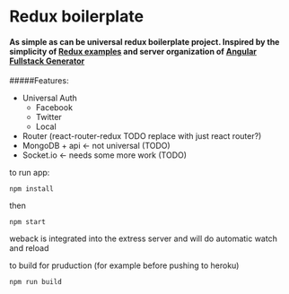# Redux boilerplate

#### As simple as can be universal redux boilerplate project. Inspired by the simplicity of [Redux examples](http://redux.js.org/docs/introduction/Examples.html) and server organization of [Angular Fullstack Generator](https://github.com/angular-fullstack/generator-angular-fullstack) 

#####Features:
- Universal Auth
  - Facebook
  - Twitter
  - Local
- Router (react-router-redux TODO replace with just react router?)
- MongoDB + api <- not universal (TODO)
- Socket.io <- needs some more work (TODO)

to run app:  
```
npm install
```
then  
```
npm start
```

weback is integrated into the extress server and will do automatic watch and reload

to build for pruduction (for example before pushing to heroku)
```
npm run build
```
